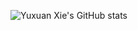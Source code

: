 ![Yuxuan Xie's GitHub stats](https://github-readme-stats.vercel.app/api?username=cug-xyx&show_icons=true)
